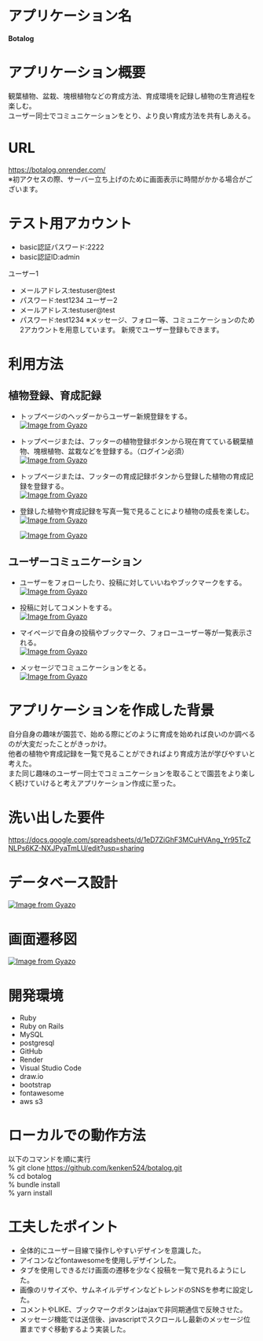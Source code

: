 # アプリケーション名

**Botalog**

# アプリケーション概要

観葉植物、盆栽、塊根植物などの育成方法、育成環境を記録し植物の生育過程を楽しむ。
<br>ユーザー同士でコミュニケーションをとり、より良い育成方法を共有しあえる。

# URL

https://botalog.onrender.com/
<br>※初アクセスの際、サーバー立ち上げのために画面表示に時間がかかる場合がございます。

# テスト用アカウント

- basic認証パスワード:2222
- basic認証ID:admin

ユーザー1

- メールアドレス:testuser@test
- パスワード:test1234
  ユーザー2
- メールアドレス:testuser@test
- パスワード:test1234
  ※メッセージ、フォロー等、コミュニケーションのため2アカウントを用意しています。
  新規でユーザー登録もできます。

# 利用方法

## 植物登録、育成記録

- トップページのヘッダーからユーザー新規登録をする。<br>
  [![Image from Gyazo](https://i.gyazo.com/204eca3ea8697febb1e3867c749548ea/thumb/500#.gif)](https://gyazo.com/204eca3ea8697febb1e3867c749548ea)

- トップページまたは、フッターの植物登録ボタンから現在育てている観葉植物、塊根植物、盆栽などを登録する。（ログイン必須）<br>
  [![Image from Gyazo](https://i.gyazo.com/7b8f35f1166974525b33c38caca29f34/thumb/500#.gif)](https://gyazo.com/7b8f35f1166974525b33c38caca29f34)

- トップページまたは、フッターの育成記録ボタンから登録した植物の育成記録を登録する。<br>
  [![Image from Gyazo](https://i.gyazo.com/94c4120f51469003b87d7e87f1331a2e/thumb/500#.gif)](https://gyazo.com/94c4120f51469003b87d7e87f1331a2e)

- 登録した植物や育成記録を写真一覧で見ることにより植物の成長を楽しむ。<br>
  [![Image from Gyazo](https://i.gyazo.com/953e71b10a505250c73ba16bc443d54e/thumb/500#.gif)](https://gyazo.com/953e71b10a505250c73ba16bc443d54e)

  [![Image from Gyazo](https://i.gyazo.com/22434a1417f463853786879f5891f5ef/thumb/500#.gif)](https://gyazo.com/22434a1417f463853786879f5891f5ef)

## ユーザーコミュニケーション

- ユーザーをフォローしたり、投稿に対していいねやブックマークをする。<br>
  [![Image from Gyazo](https://i.gyazo.com/6e877c31c4a3012c171099f002408a73/thumb/500#.gif)](https://gyazo.com/6e877c31c4a3012c171099f002408a73)

- 投稿に対してコメントをする。<br>
  [![Image from Gyazo](https://i.gyazo.com/97b68b772b3a40277f9c8f57af4f4f7e/thumb/500#.gif)](https://gyazo.com/97b68b772b3a40277f9c8f57af4f4f7e)

- マイページで自身の投稿やブックマーク、フォローユーザー等が一覧表示される。<br>
  [![Image from Gyazo](https://i.gyazo.com/a1b391635a34b4b4dcf790309cf10492/thumb/500#.gif)](https://gyazo.com/a1b391635a34b4b4dcf790309cf10492)

- メッセージでコミュニケーションをとる。<br>
  [![Image from Gyazo](https://i.gyazo.com/0b65c604f006cb5c486979959c8576b9/thumb/500#.gif)](https://gyazo.com/0b65c604f006cb5c486979959c8576b9)

# アプリケーションを作成した背景

自分自身の趣味が園芸で、始める際にどのように育成を始めれば良いのか調べるのが大変だったことがきっかけ。
<br>他者の植物や育成記録を一覧で見ることができればより育成方法が学びやすいと考えた。
<br>また同じ趣味のユーザー同士でコミュニケーションを取ることで園芸をより楽しく続けていけると考えアプリケーション作成に至った。

# 洗い出した要件

https://docs.google.com/spreadsheets/d/1eD7ZiGhF3MCuHVAng_Yr95TcZNLPs6KZ-NXJPyaTmLU/edit?usp=sharing

# データベース設計

[![Image from Gyazo](https://i.gyazo.com/4bf1838abd3be0182acd2c8ded84d6d7/thumb/500#.png)](https://gyazo.com/4bf1838abd3be0182acd2c8ded84d6d7)

# 画面遷移図

[![Image from Gyazo](https://i.gyazo.com/e698f1b5352556d4c2e8e0f27d76183f/thumb/500#.png)](https://gyazo.com/e698f1b5352556d4c2e8e0f27d76183f)

# 開発環境

- Ruby
- Ruby on Rails
- MySQL
- postgresql
- GitHub
- Render
- Visual Studio Code
- draw.io
- bootstrap
- fontawesome
- aws s3

# ローカルでの動作方法

以下のコマンドを順に実行
<br> % git clone https://github.com/kenken524/botalog.git
<br> % cd botalog
<br> % bundle install
<br> % yarn install

# 工夫したポイント

- 全体的にユーザー目線で操作しやすいデザインを意識した。
- アイコンなどfontawesomeを使用しデザインした。
- タブを使用しできるだけ画面の遷移を少なく投稿を一覧で見れるようにした。
- 画像のリサイズや、サムネイルデザインなどトレンドのSNSを参考に設定した。
- コメントやLIKE、ブックマークボタンはajaxで非同期通信で反映させた。
- メッセージ機能では送信後、javascriptでスクロールし最新のメッセージ位置まですぐ移動するよう実装した。
